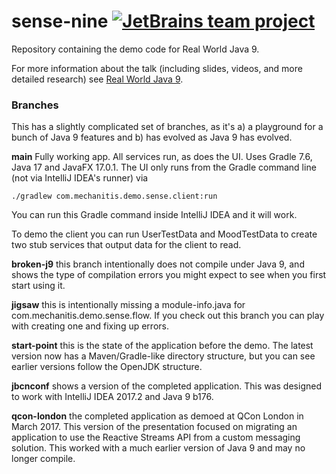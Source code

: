 # sense-nine [![JetBrains team project](http://jb.gg/badges/team.svg)](https://confluence.jetbrains.com/display/ALL/JetBrains+on+GitHub)

Repository containing the demo code for Real World Java 9.  

For more information about the talk (including slides, videos, and more detailed research) see [Real World Java 9](https://trishagee.com/presentations/real_world_java_9/).

### Branches
This has a slightly complicated set of branches, as it's a) a playground for a bunch of Java 9 features and b) has evolved as Java 9 has evolved.

**main** Fully working app. All services run, as does the UI. Uses Gradle 7.6, Java 17 and JavaFX 17.0.1. The UI only runs from the Gradle command line (not via IntelliJ IDEA's runner) via

    ./gradlew com.mechanitis.demo.sense.client:run

You can run this Gradle command inside IntelliJ IDEA and it will work. 

To demo the client you can run UserTestData and MoodTestData to create two stub services that output data for the client to read.

**broken-j9** this branch intentionally does not compile under Java 9, and shows the type of compilation errors you might expect to see when you first start using it.

**jigsaw** this is intentionally missing a module-info.java for com.mechanitis.demo.sense.flow. If you check out this branch you can play with creating one and fixing up errors.

**start-point** this is the state of the application before the demo.  The latest version now has a Maven/Gradle-like directory structure, but you can see earlier versions follow the OpenJDK structure.

**jbcnconf** shows a version of the completed application. This was designed to work with IntelliJ IDEA 2017.2 and Java 9 b176.

**qcon-london** the completed application as demoed at QCon London in March 2017.  This version of the presentation focused on migrating an application to use the Reactive Streams API from a custom messaging solution.  This worked with a much earlier version of Java 9 and may no longer compile.

